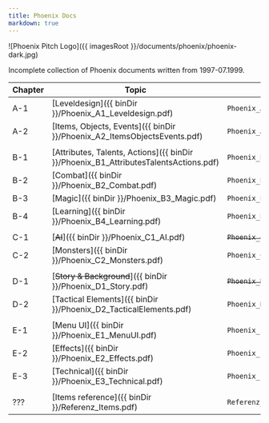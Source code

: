 ```yaml
---
title: Phoenix Docs
markdown: true
---
```


![Phoenix Pitch Logo]({{ imagesRoot }}/documents/phoenix/phoenix-dark.jpg)

Incomplete collection of Phoenix documents written from 1997-07.1999.

 Chapter | Topic                                                                                | File name                                 | Author | Date 
---------|--------------------------------------------------------------------------------------|-------------------------------------------|--------|------------
 A-1     | [Leveldesign]({{ binDir }}/Phoenix_A1_Leveldesign.pdf)                               | `Phoenix_A1_Leveldesign.doc`              | Mike   | 20.07.1999 
 A-2     | [Items, Objects, Events]({{ binDir }}/Phoenix_A2_ItemsObjectsEvents.pdf)             | `Phoenix_A2_ItemsObjectsEvents.doc`       | Mario  | 12.07.1999 
         |                                                                                      |                                           |        |            
 B-1     | [Attributes, Talents, Actions]({{ binDir }}/Phoenix_B1_AttributesTalentsActions.pdf) | `Phoenix_B1_AttributesTalentsActions.doc` | Alex   | 21.07.1999 
 B-2     | [Combat]({{ binDir }}/Phoenix_B2_Combat.pdf)                                         | `Phoenix_B2_Combat.doc`                   | Mike   | 18.07.1999 
 B-3     | [Magic]({{ binDir }}/Phoenix_B3_Magic.pdf)                                           | `Phoenix_B3_Magic.doc`                    | Alex   | 18.07.1999 
 B-4     | [Learning]({{ binDir }}/Phoenix_B4_Learning.pdf)                                     | `Phoenix_B4_Learning.doc`                 | Mike   | 06.07.1999 
         |                                                                                      |                                           |        |            
 C-1     | [~~AI~~]({{ binDir }}/Phoenix_C1_AI.pdf)                                             | ~~`Phoenix_C1_AI.doc`~~                   | Mike   | file lost
 C-2     | [Monsters]({{ binDir }}/Phoenix_C2_Monsters.pdf)                                     | `Phoenix_C2_Monsters.doc`                 | Alex   | 18.07.1999 
         |                                                                                      |                                           |        |            
 D-1     | [~~Story & Background~~]({{ binDir }}/Phoenix_D1_Story.pdf)                          | ~~`Phoenix_D1_Story.doc`~~                | Mike   | file lost
 D-2     | [Tactical Elements]({{ binDir }}/Phoenix_D2_TacticalElements.pdf)                    | `Phoenix_D2_TacticalElements.doc`         | Mike   | 28.06.1999 
         |                                                                                      |                                           |        |            
 E-1     | [Menu UI]({{ binDir }}/Phoenix_E1_MenuUI.pdf)                                        | `Phoenix_E1_MenuUI.doc`                   | Alex   | 21.07.1999 
 E-2     | [Effects]({{ binDir }}/Phoenix_E2_Effects.pdf)                                       | `Phoenix_E2_Effects.doc`                  | Kai    | 13.07.1999 
 E-3     | [Technical]({{ binDir }}/Phoenix_E3_Technical.pdf)                                   | `Phoenix_E3_Technical.doc`                | Stefan | 06.07.1999 
         |                                                                                      |                                           |        |            
 ???     | [Items reference]({{ binDir }}/Referenz_Items.pdf)                                   | `Referenz_Items.doc`                      | Mario  | 07.07.1999 

<style>
  article {
   padding-bottom: 50px;
   display: grid;
    max-width: 100%;
    padding-right: 20px;
    padding-left: 20px;
  }

  article table {
    border-collapse: collapse;
    margin: 0 auto;
    max-width: 90vw;
    display: block;
    overflow-x: auto;
    width: 100%;
  }

  article td, 
  article th {
    border: 1px solid currentColor;
    padding: 2px 10px;
  }

  article th {
    background: #ac876d47;
  }

  article tr.link td {
    cursor: pointer;
  }

  article tr.link:hover td {
      background: #ac876d24;
  }

  article tr.missing td {
    opacity: 0.5;
  }

  /* @flosha indicated he prefers horizontal scrolling here than dropping columns */
  /* @media (max-width : 750px) {
    article td:nth-child(3),
    article th:nth-child(3) {
      display: none;
    }
  }

  @media (max-width : 500px) {
    article td:nth-child(1),
    article th:nth-child(1),
    article td:nth-child(5),
    article th:nth-child(5) {
      display: none;
    }
  } */
</style>

<script>
  const table = document.querySelector("article table");
  table.classList.add("js");
  const rows = Array.from(table.querySelectorAll("tr"));
  for(let row of rows) {
    const isMissing = row.querySelector("del") != null;
    if (isMissing) {
      row.classList.add("missing");
      continue;
    }
    const link = row.querySelector("a[href]");
    if (link == null) {
      continue;
    }
    row.classList.add("link");
    row.addEventListener("click", () => link.click());
  }
</script>